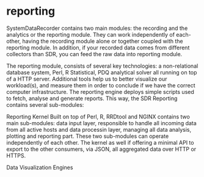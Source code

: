 reporting
=========

SystemDataRecorder contains two main modules: the recording and the analytics or the reporting module. They can work independently of each-other, having the recording module alone or together coupled with the reporting module. In addition, if your recorded data comes from different collectors than SDR, you can feed the raw data into reporting module.

The reporting module, consists of several key technologies: a non-relational database system, Perl, R Statistical, PDQ analytical solver all running on top of a HTTP server. Additional tools help us to better visualize our workload(s), and measure them in order to conclude if we have the correct computer infrastructure. The reporting engine deploys simple scripts used to fetch, analyse and generate reports. This way, the SDR Reporting contains several sub-modules:

Reporting Kernel
Built on top of Perl, R, RRDtool and NGINX contains two main sub-modules: data input layer, responsible to handle all incoming data from all active hosts and data processin layer, managing all data analysis, plotting and reporting part. These two sub-modules can operate independently of each other. The kernel as well if offering a minimal API to export to the other consumers, via JSON, all aggregated data over HTTP or HTTPS. 

Data Visualization Engines

